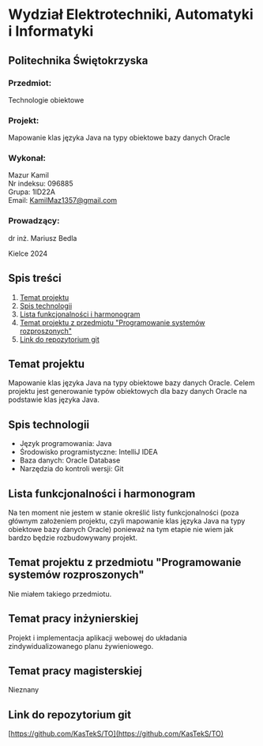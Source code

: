 # Wydział Elektrotechniki, Automatyki i Informatyki
## Politechnika Świętokrzyska

### Przedmiot:
Technologie obiektowe

### Projekt:
Mapowanie klas języka Java na typy obiektowe bazy danych Oracle

### Wykonał:
Mazur Kamil  
Nr indeksu: 096885  
Grupa: 1ID22A  
Email: KamilMaz1357@gmail.com

### Prowadzący:
dr inż. Mariusz Bedla

Kielce 2024

## Spis treści
1. [Temat projektu](#temat-projektu)
2. [Spis technologii](#spis-technologii)
3. [Lista funkcjonalności i harmonogram](#lista-funkcjonalności-i-harmonogram)
4. [Temat projektu z przedmiotu "Programowanie systemów rozproszonych"](#temat-projektu-z-przedmiotu-programowanie-systemów-rozproszonych)
5. [Link do repozytorium git](#link-do-repozytorium-git)

## Temat projektu
Mapowanie klas języka Java na typy obiektowe bazy danych Oracle. Celem projektu jest generowanie typów obiektowych dla bazy danych Oracle na podstawie klas języka Java.

## Spis technologii
- Język programowania: Java
- Środowisko programistyczne: IntelliJ IDEA
- Baza danych: Oracle Database
- Narzędzia do kontroli wersji: Git

## Lista funkcjonalności i harmonogram
Na ten moment nie jestem w stanie określić listy funkcjonalności (poza głównym założeniem projektu, czyli mapowanie klas języka Java na typy obiektowe bazy danych Oracle) ponieważ na tym etapie nie wiem jak bardzo będzie rozbudowywany projekt.

## Temat projektu z przedmiotu "Programowanie systemów rozproszonych"
Nie miałem takiego przedmiotu.

## Temat pracy inżynierskiej
Projekt i implementacja aplikacji webowej do układania zindywidualizowanego planu żywieniowego.

## Temat pracy magisterskiej
Nieznany

## Link do repozytorium git
[https://github.com/KasTekS/TO](https://github.com/KasTekS/TO)

